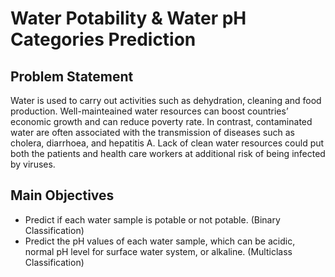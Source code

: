 # Water Potability & Water pH Categories Prediction
## Problem Statement
Water is used to carry out activities such as dehydration, cleaning and food production. Well-mainteained water resources can boost countries’ economic growth and can reduce poverty rate. In contrast, contaminated water are often associated with the transmission of diseases such as cholera, diarrhoea, and hepatitis A. Lack of clean water resources could put both the patients and health care workers at additional risk of being infected by viruses.

## Main Objectives
* Predict if each water sample is potable or not potable. (Binary Classification)
* Predict the pH values of each water sample, which can be acidic, normal pH level for surface water system, or alkaline. (Multiclass Classification)
